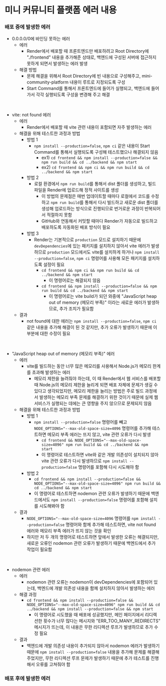 # 미니 커뮤니티 플랫폼 에러 내용

### 배포 중에 발생한 에러

- 0.0.0.0/0에 바인딩 못하는 에러
  - 에러
    - Render에서 배포할 때 프론트엔드만 배포하려고 Root Directory에 "./frontend" 내용을 추가해준 상태로, 백엔드에 구성된 서버에 접근하지 못하게 되면서 발생하는 에러 발생
  - 해결 방법
    - 문제 해결을 위해서 Root Directory에 빈 내용으로 구성해주고, mini-community-platform 내용이 루트로 지정되도록 구성
    - Start Command를 통해서 프론트엔드에 들어가 실행되고, 백엔드에 들어가서 각각 실행되도록 구성을 변경해 주고 해결

<br />

- vite: not found 에러
  - 에러
    - Render에서 배포할 때 vite 관련 내용이 포함되면 자주 발생하는 에러
  - 해결을 위해 테스트한 과정과 방법
    - 방법 1
      - `npm install --production=false`, `npm ci` 같은 내용이 Start Command를 통해서 실행되도록 구성해 테스트했으나 해결되지 않음
        - ex1) `cd frontend && npm install --production=false && npm run build && cd ../backend && npm start`
        - ex2) `cd frontend && npm ci && npm run build && cd ../backend && npm start`
    - 방법 2
      - 로컬 환경에서 `npm run build`를 통해서 dist 폴더를 생성하고, 빌드 파일을 Render에 업로드해 정적 사이트를 생성
        - 이 방법의 문제점은 매번 업데이트할 때마다 로컬에서 코드를 수정하고 `npm run build`를 통해서 다시 빌드하고 새로운 dist 폴더를 생성해 업로드하는 방식으로 진행되므로 번거로운 과정이 반복되어서 적절하지 못함
        - GitHub와 연동해서 커밋할 때마다 Render가 자동으로 빌드하고 배포하도록 자동화된 배포 방식이 필요
    - 방법 3
      - Render는 기본적으로 `production` 모드로 설치하기 때문에 `devDependencies`에 있는 패키지를 설치하지 않아서 vite 에러가 발생하므로 `production` 모드에서도 vite를 설치하게 하거나 `npm install --production=false`, `npm ci` 명령어를 사용해 모든 패키지를 설치하도록 설정이 필요
        - `cd frontend && npm ci && npm run build && cd ../backend && npm start`
          - 이 명령어로는 해결되지 않음
        - `cd frontend && npm install --production=false && npm run build && cd ../backend && npm start`
          - 이 명령어로는 vite build가 되던 와중에 "JavaScript heap out of memory (메모리 부족)" 이라는 새로운 에러가 발생하므로, 추가 조치가 필요함
  - 결과
    - not found에 대한 에러는 `npm install --production=false`, `npm ci` 같은 내용을 추가해 해결이 된 것 같지만, 추가 오류가 발생하기 때문에 이 부분에 대한 수정이 필요

<br />

- "JavaScript heap out of memory (메모리 부족)" 에러
  - 에러
    - vite를 빌드하는 동안 너무 많은 메모리를 사용해서 Node.js가 메모리 한계를 초과해 발생하는 에러
      - 메모리 제한을 늘려줘야 하는데, 이 때 Render에서 웹 서비스를 배포할 때 Node.js의 메모리 제한을 늘리게 되면 배포 자체에 문제가 생길 수 있다고 생각되었지만, 메모리 제한을 늘리는 방법은 주로 빌드 과정에서 발생하는 메모리 부족 문제를 해결하기 위한 것이기 때문에 실제 웹 서비스가 실행되는 데에는 큰 영향을 주지 않으므로 문제되지 않음
  - 해결을 위해 테스트한 과정과 방법
    - 방법 1
      - `npm install --production=false` 명령어를 빼고 `NODE_OPTIONS="--max-old-space-size=4096` 명령어를 추가해 테스트하면 메모리 부족 에러는 뜨지 않고, vite 관련 오류가 다시 발생
        - `cd frontend && NODE_OPTIONS="--max-old-space-size=4096" npm run build && cd ../backend && npm start`
        - 이 명령어로 테스트하면 vite와 같은 개발 의존성이 설치되지 않아 vite 관련 오류가 다시 발생하므로 `npm install --production=false` 명령어를 포함해 다시 시도해야 함
    - 방법 2
      - `cd frontend && npm install --production=false && NODE_OPTIONS="--max-old-space-size=4096" npm run build && cd ../backend && npm start`
      - 이 명령어로 테스트하면 nodemon 관련 오류가 발생하기 때문에 백엔드에서도 `npm install --production=false` 명령어를 포함해 설치를 시도해봐야 함
  - 결과
    - `NODE_OPTIONS="--max-old-space-size=4096` 명령어를 `npm install --production=false` 명령어와 함께 추가해 테스트하면, vite not found 에러와 메모리 부족 에러가 뜨지 않는 것을 확인
    - 하지만 저 두 개의 명령어로 테스트하면 앞에서 발생한 오류는 해결되지만, 새로운 오류인 nodemon 관련 오류가 발생하기 때문에 백엔드에서 추가 작업이 필요함

<br />

- nodemon 관련 에러
  - 에러
    - nodemon 관련 오류는 nodemon이 devDependencies에 포함되어 있는데, 백엔드에 개발 의존성 내용을 함께 설치하지 않아서 발생하는 에러
  - 해결 과정
    - `cd frontend && npm install --production=false && NODE_OPTIONS="--max-old-space-size=4096" npm run build && cd ../backend && npm install --production=false && npm start`
      - 이 명령어로 시도했을 때 배포에 성공했지만, 메인 페이지에서 리디렉션한 횟수가 너무 많다는 메시지와 "ERR_TOO_MANY_REDIRECTS" 메시지가 뜨는데, 이 내용은 무한 리디렉션 루프가 발생하므로 추가 수정 필요
  - 결과
    - 백엔드에 개발 의존성 내용이 추가되지 않아서 nodemon 에러가 발생하기 때문에 `npm install --production=false` 내용을 추가해 문제를 해결해 주었지만, 무한 리디렉션 루프 문제가 발생하기 때문에 추가 테스트를 진행해서 오류를 고쳐줘야 함

### 배포 후에 발생한 에러
